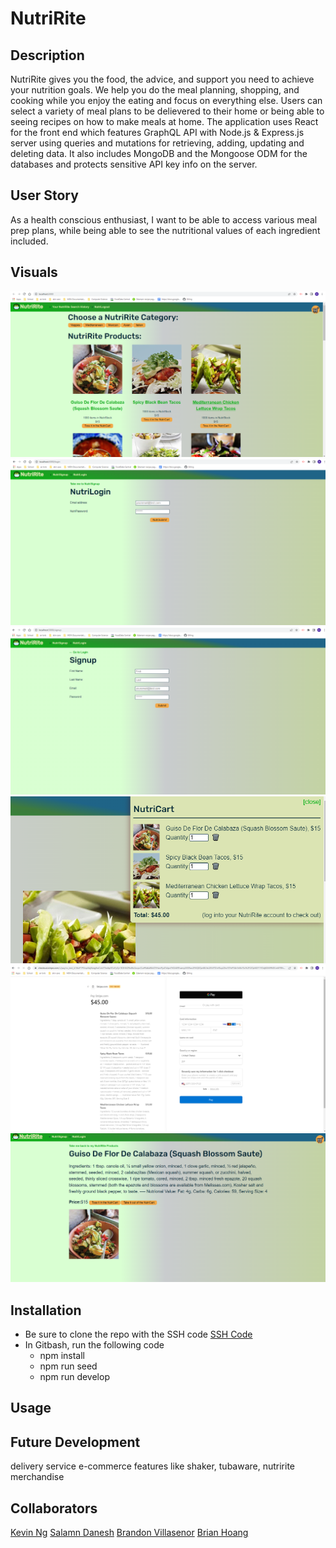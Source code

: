 # NutriRite

## Description 
NutriRite gives you the food, the advice, and support you need to achieve your nutrition goals. We help you do the meal planning, shopping, and cooking while you enjoy the eating and focus on everything else. Users can select a variety of meal plans to be delievered to their home or being able to seeing recipes on how to make meals at home. The application uses React for the front end which features GraphQL API with Node.js & Express.js server using queries and mutations for retrieving, adding, updating and deleting data. It also includes MongoDB and the Mongoose ODM for the databases and protects sensitive API key info on the server. 

## User Story
As a health conscious enthusiast, I want to be able to access various meal prep plans, while being able to see the nutritional values of each ingredient included. 

## Visuals
<img src = "client\public\images\Landing-Page.png">
<img src= "client\public\images\Login-Page.png">
<img src= "client\public\images\Sign-up.png">
<img src= "client\public\images\Cart.png">
<img src= "client\public\images\Checkout.png">
<img src= "client\public\images\recipe.png">



## Installation
- Be sure to clone the repo with the SSH code 
  [SSH Code](https://github.com/brianthoang/Project-3-Nutririte.git)
- In Gitbash, run the following code 
  - npm install
  - npm run seed
  - npm run develop
  
## Usage

## Future Development
delivery service
e-commerce features like shaker, tubaware, nutririte merchandise

## Collaborators
[Kevin Ng](https://github.com/KevinNg2)
[Salamn Danesh](https://github.com/SalmanDanesh93)
[Brandon Villasenor](https://github.com/Nodnarbrones)
[Brian Hoang](https://github.com/brianthoang)